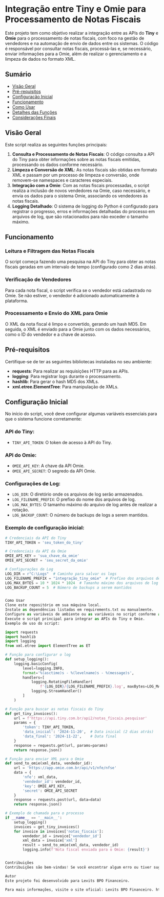 # Integração entre Tiny e Omie para Processamento de Notas Fiscais

Este projeto tem como objetivo realizar a integração entre as APIs do **Tiny** e **Omie** para o processamento de notas fiscais, com foco na gestão de vendedores e na automação de envio de dados entre os sistemas. O código é responsável por consultar notas fiscais, processá-las e, se necessário, enviar informações para a Omie, além de realizar o gerenciamento e a limpeza de dados no formato XML.

## Sumário

- [Visão Geral](#visão-geral)
- [Pré-requisitos](#pré-requisitos)
- [Configuração Inicial](#configuração-inicial)
- [Funcionamento](#funcionamento)
- [Como Usar](#como-usar)
- [Detalhes das Funções](#detalhes-das-funções)
- [Considerações Finais](#considerações-finais)

## Visão Geral

Este script realiza as seguintes funções principais:

1. **Consulta e Processamento de Notas Fiscais**: O código consulta a API do Tiny para obter informações sobre as notas fiscais emitidas, processando os dados conforme necessário.
2. **Limpeza e Conversão de XML**: As notas fiscais são obtidas em formato XML e passam por um processo de limpeza e conversão, onde removem-se namespaces e caracteres especiais.
3. **Integração com a Omie**: Com as notas fiscais processadas, o script realiza a inclusão de novos vendedores na Omie, caso necessário, e envia os dados para o sistema Omie, associando os vendedores às notas fiscais.
4. **Logging Detalhado**: O sistema de logging do Python é configurado para registrar o progresso, erros e informações detalhadas do processo em arquivos de log, que são rotacionados para não exceder o tamanho máximo.

## Funcionamento

### Leitura e Filtragem das Notas Fiscais
O script começa fazendo uma pesquisa na API do Tiny para obter as notas fiscais geradas em um intervalo de tempo (configurado como 2 dias atrás).

### Verificação de Vendedores
Para cada nota fiscal, o script verifica se o vendedor está cadastrado no Omie. Se não estiver, o vendedor é adicionado automaticamente à plataforma.

### Processamento e Envio do XML para Omie
O XML da nota fiscal é limpo e convertido, gerando um hash MD5. Em seguida, o XML é enviado para a Omie junto com os dados necessários, como o ID do vendedor e a chave de acesso.

## Pré-requisitos

Certifique-se de ter as seguintes bibliotecas instaladas no seu ambiente:

- **requests**: Para realizar as requisições HTTP para as APIs.
- **logging**: Para registrar logs durante o processamento.
- **hashlib**: Para gerar o hash MD5 dos XMLs.
- **xml.etree.ElementTree**: Para manipulação de XMLs.

## Configuração Inicial

No início do script, você deve configurar algumas variáveis essenciais para que o sistema funcione corretamente:

### API do Tiny:

- `TINY_API_TOKEN`: O token de acesso à API do Tiny.

### API do Omie:

- `OMIE_API_KEY`: A chave da API Omie.
- `OMIE_API_SECRET`: O segredo da API Omie.

### Configurações de Log:

- `LOG_DIR`: O diretório onde os arquivos de log serão armazenados.
- `LOG_FILENAME_PREFIX`: O prefixo do nome dos arquivos de log.
- `LOG_MAX_BYTES`: O tamanho máximo do arquivo de log antes de realizar a rotação.
- `LOG_BACKUP_COUNT`: O número de backups de logs a serem mantidos.

### Exemplo de configuração inicial:

```python
# Credenciais da API do Tiny
TINY_API_TOKEN = 'seu_token_do_tiny'

# Credenciais da API da Omie
OMIE_API_KEY = 'sua_chave_da_omie'
OMIE_API_SECRET = 'seu_secret_da_omie'

# Configurações de Log
LOG_DIR = r"C:\Logs"  # Caminho para salvar os logs
LOG_FILENAME_PREFIX = "integração_tiny_omie"  # Prefixo dos arquivos de log
LOG_MAX_BYTES = 10 * 1024 * 1024  # Tamanho máximo dos arquivos de log (10MB)
LOG_BACKUP_COUNT = 5  # Número de backups a serem mantidos


Como Usar
Clone este repositório em sua máquina local.
Instale as dependências listadas em requirements.txt ou manualmente.
Configure as variáveis de ambiente ou as variáveis no script conforme as instruções acima.
Execute o script principal para integrar as APIs do Tiny e Omie.
Exemplo de uso do script:

import requests
import hashlib
import logging
from xml.etree import ElementTree as ET

# Função para configurar o log
def setup_logging():
    logging.basicConfig(
        level=logging.INFO,
        format='%(asctime)s - %(levelname)s - %(message)s',
        handlers=[
            logging.RotatingFileHandler(
                f'{LOG_DIR}/{LOG_FILENAME_PREFIX}.log', maxBytes=LOG_MAX_BYTES, backupCount=LOG_BACKUP_COUNT),
            logging.StreamHandler()
        ]
    )

# Função para buscar as notas fiscais do Tiny
def get_tiny_invoices():
    url = f'https://api.tiny.com.br/api2/notas_fiscais.pesquisar'
    params = {
        'token': TINY_API_TOKEN,
        'data_inicial': '2024-11-20',  # Data inicial (2 dias atrás)
        'data_final': '2024-11-22',    # Data final
    }
    response = requests.get(url, params=params)
    return response.json()

# Função para enviar XML para o Omie
def send_to_omie(xml_data, vendedor_id):
    url = 'https://app.omie.com.br/api/v1/nfe/nfse'
    data = {
        'nfe': xml_data,
        'vendedor_id': vendedor_id,
        'key': OMIE_API_KEY,
        'secret': OMIE_API_SECRET
    }
    response = requests.post(url, data=data)
    return response.json()

# Exemplo de chamada para o processo
if __name__ == '__main__':
    setup_logging()
    invoices = get_tiny_invoices()
    for invoice in invoices['notas_fiscais']:
        vendedor_id = invoice['vendedor_id']
        xml_data = invoice['xml']
        result = send_to_omie(xml_data, vendedor_id)
        logging.info(f'Nota fiscal enviada para o Omie: {result}')


Contribuições
Contribuições são bem-vindas! Se você encontrar algum erro ou tiver sugestões de melhorias, fique à vontade para abrir uma issue ou enviar um pull request.

Autor
Este projeto foi desenvolvido para Levits BPO Financeiro.

Para mais informações, visite o site oficial: Levits BPO Financeiro. https://levitsbpo.net/
